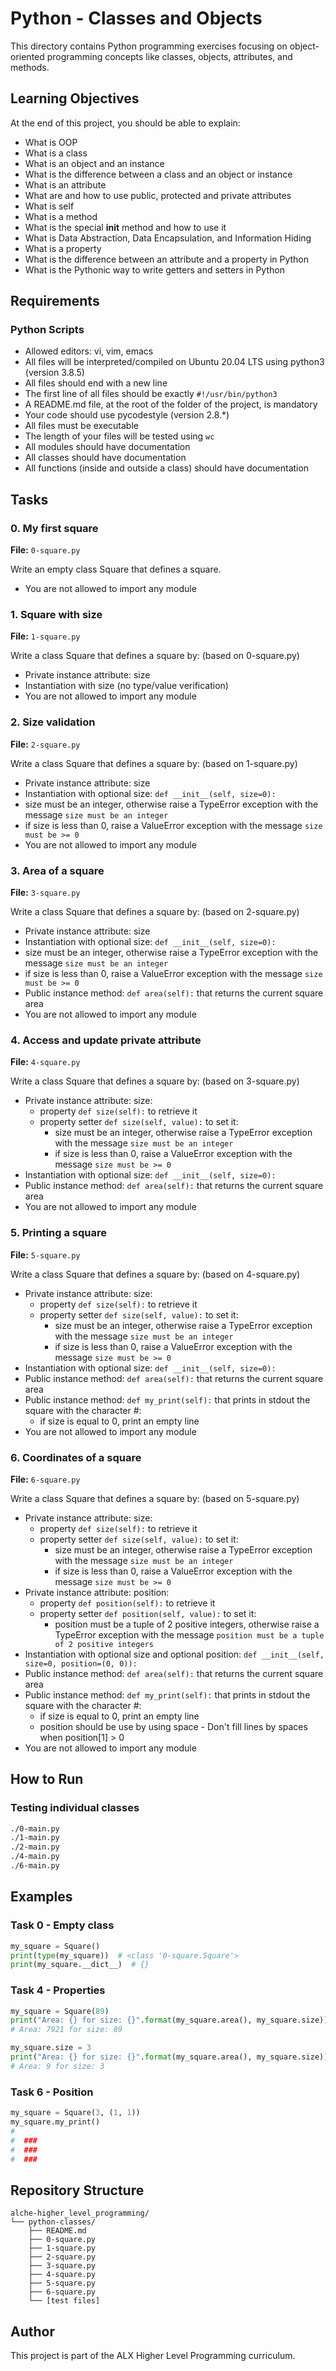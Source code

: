 # Python - Classes and Objects

This directory contains Python programming exercises focusing on object-oriented programming concepts like classes, objects, attributes, and methods.

## Learning Objectives

At the end of this project, you should be able to explain:
- What is OOP
- What is a class
- What is an object and an instance
- What is the difference between a class and an object or instance
- What is an attribute
- What are and how to use public, protected and private attributes
- What is self
- What is a method
- What is the special __init__ method and how to use it
- What is Data Abstraction, Data Encapsulation, and Information Hiding
- What is a property
- What is the difference between an attribute and a property in Python
- What is the Pythonic way to write getters and setters in Python

## Requirements

### Python Scripts
- Allowed editors: vi, vim, emacs
- All files will be interpreted/compiled on Ubuntu 20.04 LTS using python3 (version 3.8.5)
- All files should end with a new line
- The first line of all files should be exactly `#!/usr/bin/python3`
- A README.md file, at the root of the folder of the project, is mandatory
- Your code should use pycodestyle (version 2.8.*)
- All files must be executable
- The length of your files will be tested using `wc`
- All modules should have documentation
- All classes should have documentation
- All functions (inside and outside a class) should have documentation

## Tasks

### 0. My first square
**File:** `0-square.py`

Write an empty class Square that defines a square.

- You are not allowed to import any module

### 1. Square with size
**File:** `1-square.py`

Write a class Square that defines a square by: (based on 0-square.py)

- Private instance attribute: size
- Instantiation with size (no type/value verification)
- You are not allowed to import any module

### 2. Size validation
**File:** `2-square.py`

Write a class Square that defines a square by: (based on 1-square.py)

- Private instance attribute: size
- Instantiation with optional size: `def __init__(self, size=0):`
- size must be an integer, otherwise raise a TypeError exception with the message `size must be an integer`
- if size is less than 0, raise a ValueError exception with the message `size must be >= 0`
- You are not allowed to import any module

### 3. Area of a square
**File:** `3-square.py`

Write a class Square that defines a square by: (based on 2-square.py)

- Private instance attribute: size
- Instantiation with optional size: `def __init__(self, size=0):`
- size must be an integer, otherwise raise a TypeError exception with the message `size must be an integer`
- if size is less than 0, raise a ValueError exception with the message `size must be >= 0`
- Public instance method: `def area(self):` that returns the current square area
- You are not allowed to import any module

### 4. Access and update private attribute
**File:** `4-square.py`

Write a class Square that defines a square by: (based on 3-square.py)

- Private instance attribute: size:
  - property `def size(self):` to retrieve it
  - property setter `def size(self, value):` to set it:
    - size must be an integer, otherwise raise a TypeError exception with the message `size must be an integer`
    - if size is less than 0, raise a ValueError exception with the message `size must be >= 0`
- Instantiation with optional size: `def __init__(self, size=0):`
- Public instance method: `def area(self):` that returns the current square area
- You are not allowed to import any module

### 5. Printing a square
**File:** `5-square.py`

Write a class Square that defines a square by: (based on 4-square.py)

- Private instance attribute: size:
  - property `def size(self):` to retrieve it
  - property setter `def size(self, value):` to set it:
    - size must be an integer, otherwise raise a TypeError exception with the message `size must be an integer`
    - if size is less than 0, raise a ValueError exception with the message `size must be >= 0`
- Instantiation with optional size: `def __init__(self, size=0):`
- Public instance method: `def area(self):` that returns the current square area
- Public instance method: `def my_print(self):` that prints in stdout the square with the character #:
  - if size is equal to 0, print an empty line
- You are not allowed to import any module

### 6. Coordinates of a square
**File:** `6-square.py`

Write a class Square that defines a square by: (based on 5-square.py)

- Private instance attribute: size:
  - property `def size(self):` to retrieve it
  - property setter `def size(self, value):` to set it:
    - size must be an integer, otherwise raise a TypeError exception with the message `size must be an integer`
    - if size is less than 0, raise a ValueError exception with the message `size must be >= 0`
- Private instance attribute: position:
  - property `def position(self):` to retrieve it
  - property setter `def position(self, value):` to set it:
    - position must be a tuple of 2 positive integers, otherwise raise a TypeError exception with the message `position must be a tuple of 2 positive integers`
- Instantiation with optional size and optional position: `def __init__(self, size=0, position=(0, 0)):`
- Public instance method: `def area(self):` that returns the current square area
- Public instance method: `def my_print(self):` that prints in stdout the square with the character #:
  - if size is equal to 0, print an empty line
  - position should be use by using space - Don't fill lines by spaces when position[1] > 0
- You are not allowed to import any module

## How to Run

### Testing individual classes
```bash
./0-main.py
./1-main.py
./2-main.py
./4-main.py
./6-main.py
```

## Examples

### Task 0 - Empty class
```python
my_square = Square()
print(type(my_square))  # <class '0-square.Square'>
print(my_square.__dict__)  # {}
```

### Task 4 - Properties
```python
my_square = Square(89)
print("Area: {} for size: {}".format(my_square.area(), my_square.size))
# Area: 7921 for size: 89

my_square.size = 3
print("Area: {} for size: {}".format(my_square.area(), my_square.size))
# Area: 9 for size: 3
```

### Task 6 - Position
```python
my_square = Square(3, (1, 1))
my_square.my_print()
# 
#  ###
#  ###
#  ###
```

## Repository Structure

```
alche-higher_level_programming/
└── python-classes/
    ├── README.md
    ├── 0-square.py
    ├── 1-square.py
    ├── 2-square.py
    ├── 3-square.py
    ├── 4-square.py
    ├── 5-square.py
    ├── 6-square.py
    └── [test files]
```

## Author

This project is part of the ALX Higher Level Programming curriculum.
